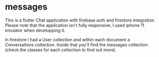 # messages

This is a flutter Chat application with firebase auth and firestore integration
Please note that the application isn't fully responsive, I used iphone 11 emulator when developping it.

In firestore I had a User collection and within each document a Conversations collection. Inside that you'll find the messages collection (check the classes for each collection to find out more).
